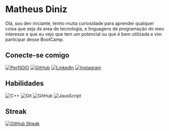 # Matheus Diniz
Olá, sou dev iniciante, tenho muita curiosidade para aprender qualquer coisa que seja da area de tecnologia, e linguagens de programação do meu interesse e que eu vejo que tem um potencial ou que é bem utilizada e vim participar desse BootCamp.
## Conecte-se comigo
[![PerfilDIO](https://img.shields.io/badge/meu_perfil_na_DIO-202?style=for-the-badge)](https://www.dio.me/users/diniz_matt)
[![GitHub](https://img.shields.io/badge/GitHub-00008b?style=for-the-badge&logo=GitHub&logoColor=add8e6)](https://github.com/maatdiniz)
[![LinkedIn](https://img.shields.io/badge/LinkedIn-00008b?style=for-the-badge&logo=linkedin&logoColor=add8e6)](https://www.linkedin.com/in/dinizmatt/)
[![Instagram](https://img.shields.io/badge/Instagram-000?style=for-the-badge&logo=instagram)](https://www.instagram.com/diniz_matt/)

## Habilidades
![C++](https://img.shields.io/badge/C%2B%2B-000?style=for-the-badge&logo=c%2B%2B&logoColor=00599C)
![Git](https://img.shields.io/badge/Git-00008b?style=for-the-badge&logo=git&logoColor=00599C)
![GitHub](https://img.shields.io/badge/GitHub-00008b?style=for-the-badge&logo=github&logoColor=white)
![JavaScript](https://img.shields.io/badge/JavaScript-000?style=for-the-badge&logo=javascript)

## Streak
[![GitHub Streak](https://streak-stats.demolab.com/?user=maatdiniz&theme=bear&background=000&border=30A3DC&dates=FFF)](https://git.io/streak-stats)
